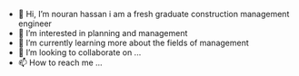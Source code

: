 - 👋 Hi, I’m nouran hassan i am a fresh graduate construction management engineer 
- 👀 I’m interested in planning and management 
- 🌱 I’m currently learning more about the fields of management
- 💞️ I’m looking to collaborate on ...
- 📫 How to reach me ...

<!---
nouranhassan14/nouranhassan14 is a ✨ special ✨ repository because its `README.md` (this file) appears on your GitHub profile.
You can click the Preview link to take a look at your changes.
--->
